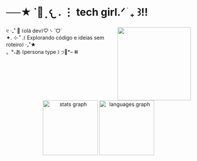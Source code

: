 <br clear="both">

<h1 align="left">──★ ˙🍓 ̟ 𐔌 . ⋮ tech girl.ᐟ ֹ ₊ ꒱!!</h1>

###

<img align="right" height="200" src="https://i.imgflip.com/65efzo.gif"  />

###

<p align="left">୧ ‧₊˚ 🌷  ꒰olá dev꒱♡⌎ ˊᗜˋ<br>✦. ⊹ ˚ .꒰ Explorando código e ideias sem roteiro꒱ ‧₊˚★<br>。°˖あ ꒰persona type ꒱ ੭🍮*– ⵌ</p>

<br clear="both">

<div align="center">
  <img src="https://github-readme-stats.vercel.app/api?username=IvyDias&hide_title=false&hide_rank=false&show_icons=true&include_all_commits=true&count_private=true&disable_animations=false&theme=radical&locale=pt-br&hide_border=false" height="150" alt="stats graph"  />
  <img src="https://github-readme-stats.vercel.app/api/top-langs?username=IvyDias&locale=pt-br&hide_title=false&layout=compact&card_width=320&langs_count=5&theme=radical&hide_border=false" height="150" alt="languages graph"  />
</div>

###
